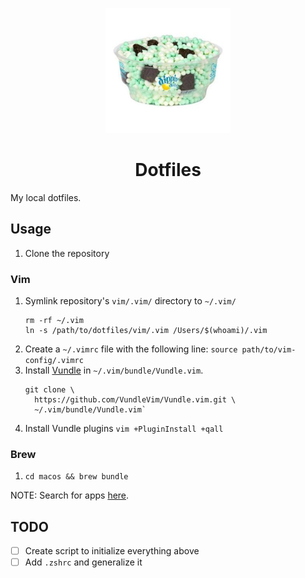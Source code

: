 <p align="center">
  <a href="https://www.github.com/teddywilson/dotfiles">
    <img alt="Cool Mint Crunch" src="cool-mint-crunch.jpg" width=200 />
  </a>
</p>
<h1 align="center">
  Dotfiles
</h1>
My local dotfiles.

## Usage
1.  Clone the repository

### Vim
1.  Symlink repository's `vim/.vim/` directory to `~/.vim/`
    ```
    rm -rf ~/.vim
    ln -s /path/to/dotfiles/vim/.vim /Users/$(whoami)/.vim
    ```
2.  Create a `~/.vimrc` file with the following line:
    `source path/to/vim-config/.vimrc`
3.  Install [Vundle](https://github.com/VundleVim/Vundle.vim) in `~/.vim/bundle/Vundle.vim`.
    ```
    git clone \
      https://github.com/VundleVim/Vundle.vim.git \
      ~/.vim/bundle/Vundle.vim`
    ```  
4.  Install Vundle plugins `vim +PluginInstall +qall`

### Brew
1.  `cd macos && brew bundle`

NOTE: Search for apps [here](https://formulae.brew.sh/).

## TODO
- [ ] Create script to initialize everything above
- [ ] Add `.zshrc` and generalize it
